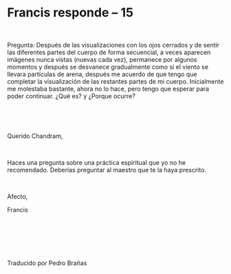 # Francis responde – 15

&nbsp;



Pregunta: Despu&eacute;s de las visualizaciones con los ojos cerrados y de sentir las diferentes partes del cuerpo de forma secuencial, a veces aparecen im&aacute;genes nunca vistas (nuevas cada vez), permanece por algunos momentos y despu&eacute;s se desvanece gradualmente como si el viento se llevara part&iacute;culas de arena, despu&eacute;s me acuerdo de que tengo que completar la visualizaci&oacute;n de las restantes partes de mi cuerpo. Inicialmente me molestaba bastante, ahora no lo hace, pero tengo que esperar para poder continuar. &iquest;Qu&eacute; es? y &iquest;Porque ocurre? 






&nbsp;







&nbsp;






Querido Chandram,






&nbsp;






Haces una pregunta sobre una pr&aacute;ctica espiritual que yo no he recomendado. Deber&iacute;as preguntar al maestro que te la haya prescrito. 






&nbsp;






Afecto, 





Francis







&nbsp;






















&nbsp;






















&nbsp;
















Traducido por Pedro Bra&ntilde;as




















